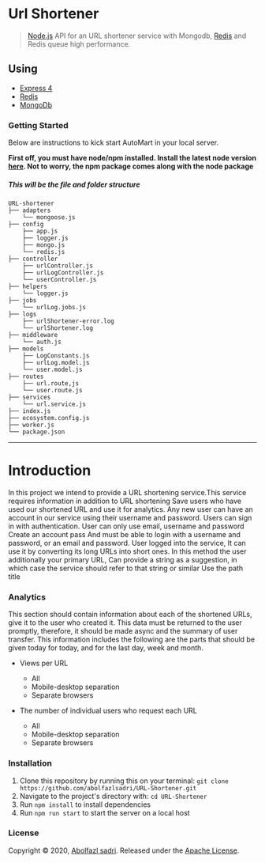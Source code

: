# Url Shortener

> [Node.js](http://nodejs.org) API for an URL shortener service with Mongodb, [Redis](http://redis.io) and Redis queue high performance.


## Using

* [Express 4](http://expressjs.com/)
* [Redis](http://redis.io)
* [MongoDb](https://www.mongodb.com/)

### Getting Started
 Below are instructions to kick start AutoMart in your local server.


 **First off, you must have node/npm installed. Install the latest node version [here](https://nodejs.org/en/download/). Not to worry, the npm package comes along with the node package**



##### This will be the file and folder structure

    URL-shortener
    ├── adapters
        └── mongoose.js  
    ├── config
        ├── app.js 
        ├── logger.js 
        ├── mongo.js 
        └── redis.js 
    ├── controller
        ├── urlController.js
        ├── urlLogController.js
        └── userController.js
    ├── helpers
        └── logger.js  
    ├── jobs 
        └── urlLog.jobs.js
    ├── logs
        ├── urlShortener-error.log
        └── urlShortener.log
    ├── middleware  
        └── auth.js 
    ├── models  
        ├── LogConstants.js
        ├── urlLog.model.js
        └── user.model.js
    ├── routes  
        ├── url.route,js
        └── user.route.js
    ├── services
        └── url.service.js
    ├── index.js
    ├── ecosystem.config.js
    ├── worker.js
    └── package.json                   
<hr/>

# Introduction

In this project we intend to provide a URL shortening service.This service requires information in addition to URL shortening Save users who have used our shortened URL and use it for analytics. Any new user can have an account in our service using their username and password. 
Users can sign in with authentication. User can only use email, username and password Create an account pass And must be able to login with a username and password, or an email and password.
User logged into the service, It can use it by converting its long URLs into short ones.
In this method the user additionally your primary URL, Can provide a string as a suggestion, in which case the service should refer to that string or similar Use the path title


### Analytics

This section should contain information about each of the shortened URLs, give it to the user who created it. This data must be returned to the user promptly, therefore, it should be made async and the summary of user transfer. This information includes the following are the parts that should be given today for today, and for the last day, week and month.

- Views per URL
    
    - All
    - Mobile-desktop separation
    - Separate browsers

- The number of individual users who request each URL

    - All
    - Mobile-desktop separation
    - Separate browsers

 
 ### Installation
 
 1. Clone this repository by running this on your terminal: `git clone https://github.com/abolfazlsadri/URL-Shortener.git`
 2. Navigate to the project's directory with: `cd URL-Shortener`
 3. Run `npm install` to install dependencies
 4. Run  `npm run start` to start the server on a local host

 ### License

Copyright © 2020, [Abolfazl sadri](https://github.com/abolfazlsadri).
Released under the [Apache License](LICENSE).